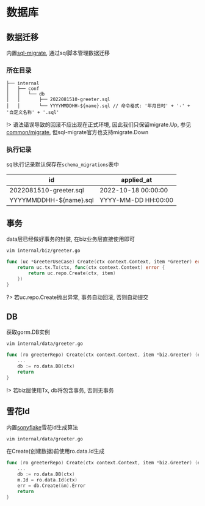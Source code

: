 # 数据库


## 数据迁移


内置[sql-migrate](https://github.com/rubenv/sql-migrate), 通过sql脚本管理数据迁移


### 所在目录


```
├── internal
│   ├── conf
│   │   └── db
│   │       ├── 2022081510-greeter.sql
│   │       └── YYYYMMDDHH-${name}.sql // 命令格式: '年月日时' + '-' + '自定义名称' + '.sql'
```

!> 语法错误导致的回滚不应出现在正式环境, 因此我们只保留migrate.Up, 参见[common/migrate](https://github.com/go-cinch/common/blob/master/migrate/migrate.go#L101), 但sql-migrate官方也支持migrate.Down


### 执行记录


sql执行记录默认保存在`schema_migrations`表中  

| id                     | applied_at          |
|------------------------|---------------------|
| 2022081510-greeter.sql | 2022-10-18 00:00:00 |
| YYYYMMDDHH-${name}.sql | YYYY-MM-DD HH:00:00 |


## 事务


data层已经做好事务的封装, 在biz业务层直接使用即可

```bash
vim internal/biz/greeter.go
```

```go
func (uc *GreeterUseCase) Create(ctx context.Context, item *Greeter) error {
	return uc.tx.Tx(ctx, func(ctx context.Context) error {
		return uc.repo.Create(ctx, item)
	})
}
```

?> 若uc.repo.Create抛出异常, 事务自动回滚, 否则自动提交


## DB


获取gorm.DB实例

```bash
vim internal/data/greeter.go
```

```go
func (ro greeterRepo) Create(ctx context.Context, item *biz.Greeter) (err error) {
	...
	db := ro.data.DB(ctx)
	return
}
```

!> 若biz层使用Tx, db将包含事务, 否则无事务


## 雪花Id


内置[sonyflake](http://github.com/sony/sonyflake)雪花id生成算法

```bash
vim internal/data/greeter.go
```

在Create(创建数据)前使用ro.data.Id生成
```go
func (ro greeterRepo) Create(ctx context.Context, item *biz.Greeter) (err error) {
	...
	db := ro.data.DB(ctx)
	m.Id = ro.data.Id(ctx)
	err = db.Create(&m).Error
	return
}
```
